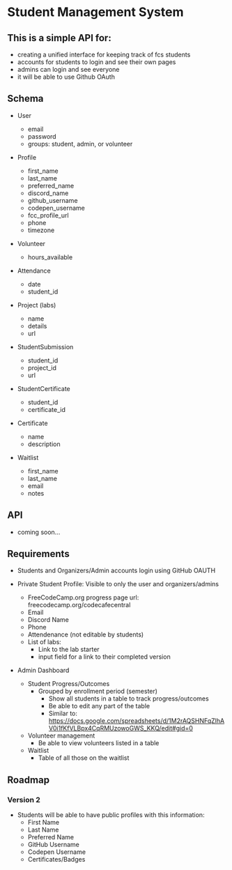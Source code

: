 # Student Management System

## This is a simple API for:
* creating a unified interface for keeping track of fcs students
* accounts for students to login and see their own pages
* admins can login and see everyone
* it will be able to use Github OAuth

## Schema

* User
  * email
  * password
  * groups: student, admin, or volunteer

* Profile
  * first_name
  * last_name
  * preferred_name
  * discord_name
  * github_username
  * codepen_username
  * fcc_profile_url
  * phone
  * timezone

* Volunteer
  * hours_available
  
* Attendance
  * date
  * student_id
  
* Project (labs)
  * name
  * details
  * url

* StudentSubmission
  * student_id
  * project_id
  * url
  
* StudentCertificate 
  * student_id
  * certificate_id
  
* Certificate
  * name
  * description

* Waitlist
  * first_name
  * last_name
  * email
  * notes

## API

* coming soon...

## Requirements

* Students and Organizers/Admin accounts login using GitHub OAUTH
* Private Student Profile: Visible to only the user and organizers/admins
  * FreeCodeCamp.org progress page url: freecodecamp.org/codecafecentral
  * Email
  * Discord Name
  * Phone
  * Attendenance (not editable by students)
  * List of labs:
    * Link to the lab starter
    * input field for a link to their completed version

* Admin Dashboard
  * Student Progress/Outcomes
    * Grouped by enrollment period (semester)
      * Show all students in a table to track progress/outcomes
      * Be able to edit any part of the table
      * Similar to: https://docs.google.com/spreadsheets/d/1M2rAQSHNFqZlhAV0i1fKfVLBpx4CqRMUzowoGWS_KKQ/edit#gid=0
  * Volunteer management
    * Be able to view volunteers listed in a table
  * Waitlist
    * Table of all those on the waitlist

## Roadmap

### Version 2

* Students will be able to have public profiles with this information:
  * First Name
  * Last Name
  * Preferred Name
  * GitHub Username
  * Codepen Username
  * Certificates/Badges
